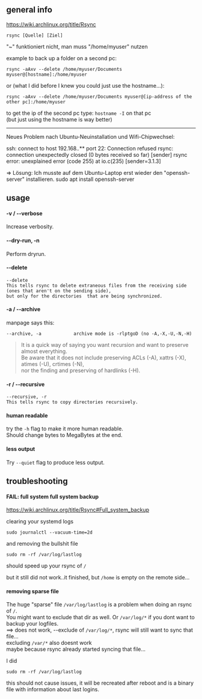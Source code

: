## general info

https://wiki.archlinux.org/title/Rsync

```
rsync [Quelle] [Ziel]
```

"~" funktioniert nicht, man muss "/home/myuser" nutzen

example to back up a folder on a second pc:
```
rsync -aAxv --delete /home/myuser/Documents myuser@[hostname]:/home/myuser
```
or (what I did before I knew you could just use the hostname...):
```
rsync -aAxv --delete /home/myuser/Documents myuser@[ip-address of the other pc]:/home/myuser
```
to get the ip of the second pc type: `hostname -I` on that pc\
(but just using the hostname is way better)

***

Neues Problem nach Ubuntu-Neuinstallation und Wifi-Chipwechsel:

ssh: connect to host 192.168.*.*** port 22: Connection refused
rsync: connection unexpectedly closed (0 bytes received so far) [sender]
rsync error: unexplained error (code 255) at io.c(235) [sender=3.1.3]

=> Lösung: Ich musste auf dem Ubuntu-Laptop erst wieder den "openssh-server" installieren.
sudo apt install openssh-server

## usage

#### -v / --verbose

Increase verbosity.

#### --dry-run, -n

Perform dryrun.

#### --delete

```
--delete
This tells rsync to delete extraneous files from the receiving side (ones that aren't on the sending side),
but only for the directories  that are being synchronized.
```

#### -a / --archive

manpage says this:
```
--archive, -a            archive mode is -rlptgoD (no -A,-X,-U,-N,-H)
```

> It is a quick way of saying you want recursion and want to preserve almost everything.\
Be aware that it does not include preserving ACLs (-A), xattrs (-X), atimes (-U), crtimes (-N),\
nor the finding and preserving of hardlinks (-H).

#### -r / --recursive

```
--recursive, -r
This tells rsync to copy directories recursively.
```

#### human readable

try the `-h` flag to make it more human readable.\
Should change bytes to MegaBytes at the end.

#### less output

Try `--quiet` flag to produce less output.

## troubleshooting

#### FAIL: full system full system backup

https://wiki.archlinux.org/title/Rsync#Full_system_backup

clearing your systemd logs
```
sudo journalctl --vacuum-time=2d
```
and removing the bullshit file
```
sudo rm -rf /var/log/lastlog
```
should speed up your rsync of `/`

but it still did not work..it finished, but `/home` is empty on the remote side...


#### removing sparse file

The huge "sparse" file `/var/log/lastlog` is a problem when doing an rsync of `/`.\
You might want to exclude that dir as well. Or `/var/log/*` if you dont want to backup your logfiles.\
==> does not work, --exclude of `/var/log/*`, rsync will still want to sync that file...\
excluding `/var/*` also doesnt work\
maybe because rsync already started syncing that file...

I did
```
sudo rm -rf /var/log/lastlog
```
this should not cause issues, it will be recreated after reboot and is a binary file with information about last logins.


